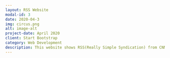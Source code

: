 ```yaml
---
layout: RSS Website
modal-id: 3
date: 2020-04-3
img: circus.png
alt: image-alt
project-date: April 2020
client: Start Bootstrap
category: Web Development
description: This website shows RSS(Really Simple Syndication) from CNN and displays it in a specific format(Date, Author, Image, Text)
---
```

